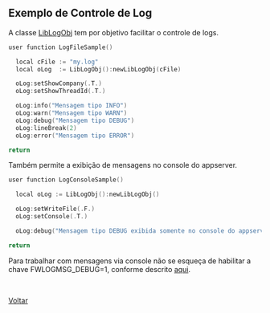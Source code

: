 ## Exemplo de Controle de Log

A classe [LibLogObj](#) tem por objetivo facilitar o controle de logs. 

```cpp
user function LogFileSample()

  local cFile := "my.log"
  local oLog  := LibLogObj():newLibLogObj(cFile)

  oLog:setShowCompany(.T.)
  oLog:setShowThreadId(.T.)

  oLog:info("Mensagem tipo INFO")
  oLog:warn("Mensagem tipo WARN")
  oLog:debug("Mensagem tipo DEBUG")
  oLog:lineBreak(2)
  oLog:error("Mensagem tipo ERROR")

return
```

Também permite a exibição de mensagens no console do appserver.

```cpp
user function LogConsoleSample()

  local oLog := LibLogObj():newLibLogObj()

  oLog:setWriteFile(.F.)
  oLog:setConsole(.T.)  

  oLog:debug("Mensagem tipo DEBUG exibida somente no console do appserver")

return
```

Para trabalhar com mensagens via console não se esqueça de habilitar a chave FWLOGMSG_DEBUG=1, 
conforme descrito [aqui](https://centraldeatendimento.totvs.com/hc/pt-br/articles/360041301114-MP-ADVPL-Como-Ativar-a-função-FWLogMsg-).

<br/>

[Voltar](../index)